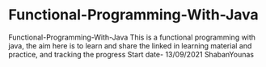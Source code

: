 # Functional-Programming-With-Java
Functional-Programming-With-Java
This is a functional programming with java, the aim here is to learn and share the linked in learning material 
and practice, and tracking the progress 
Start date- 13/09/2021
ShabanYounas 
